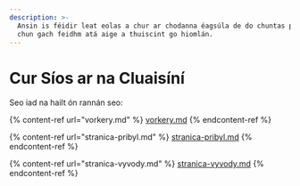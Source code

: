 ```yaml
---
description: >-
  Ansin is féidir leat eolas a chur ar chodanna éagsúla de do chuntas pearsanta,
  chun gach feidhm atá aige a thuiscint go hiomlán.
---
```


# Cur Síos ar na Cluaisíní

Seo iad na hailt ón rannán seo:

{% content-ref url="vorkery.md" %}
[vorkery.md](vorkery.md)
{% endcontent-ref %}

{% content-ref url="stranica-pribyl.md" %}
[stranica-pribyl.md](stranica-pribyl.md)
{% endcontent-ref %}

{% content-ref url="stranica-vyvody.md" %}
[stranica-vyvody.md](stranica-vyvody.md)
{% endcontent-ref %}
